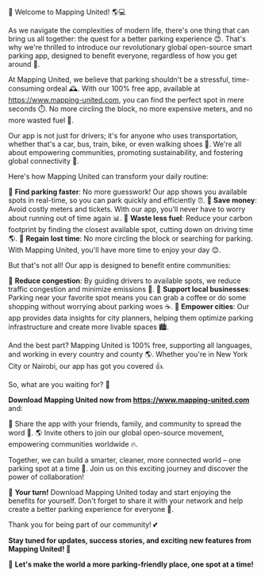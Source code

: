 🚨 Welcome to Mapping United! 🌎💻

As we navigate the complexities of modern life, there's one thing that can bring us all together: the quest for a better parking experience 😊. That's why we're thrilled to introduce our revolutionary global open-source smart parking app, designed to benefit everyone, regardless of how you get around 💨.

At Mapping United, we believe that parking shouldn't be a stressful, time-consuming ordeal 🕰️. With our 100% free app, available at https://www.mapping-united.com, you can find the perfect spot in mere seconds ⏱️. No more circling the block, no more expensive meters, and no more wasted fuel 🚗.

Our app is not just for drivers; it's for anyone who uses transportation, whether that's a car, bus, train, bike, or even walking shoes 👣. We're all about empowering communities, promoting sustainability, and fostering global connectivity 💪.

Here's how Mapping United can transform your daily routine:

🔹 **Find parking faster**: No more guesswork! Our app shows you available spots in real-time, so you can park quickly and efficiently ⏰.
🔹 **Save money**: Avoid costly meters and tickets. With our app, you'll never have to worry about running out of time again 📊.
🔹 **Waste less fuel**: Reduce your carbon footprint by finding the closest available spot, cutting down on driving time 🌎.
🔹 **Regain lost time**: No more circling the block or searching for parking. With Mapping United, you'll have more time to enjoy your day 😊.

But that's not all! Our app is designed to benefit entire communities:

🔹 **Reduce congestion**: By guiding drivers to available spots, we reduce traffic congestion and minimize emissions 🚨.
🔹 **Support local businesses**: Parking near your favorite spot means you can grab a coffee or do some shopping without worrying about parking woes ☕️.
🔹 **Empower cities**: Our app provides data insights for city planners, helping them optimize parking infrastructure and create more livable spaces 🏙️.

And the best part? Mapping United is 100% free, supporting all languages, and working in every country and county 🌎. Whether you're in New York City or Nairobi, our app has got you covered 👍.

So, what are you waiting for? 🤔

**Download Mapping United now from https://www.mapping-united.com** and:

📲 Share the app with your friends, family, and community to spread the word 💬.
🌎 Invite others to join our global open-source movement, empowering communities worldwide 🔥.

Together, we can build a smarter, cleaner, more connected world – one parking spot at a time 🚀. Join us on this exciting journey and discover the power of collaboration!

💪 **Your turn!** Download Mapping United today and start enjoying the benefits for yourself. Don't forget to share it with your network and help create a better parking experience for everyone 🌈.

Thank you for being part of our community! 💕

**Stay tuned for updates, success stories, and exciting new features from Mapping United! 📣**

🚀 **Let's make the world a more parking-friendly place, one spot at a time!**
